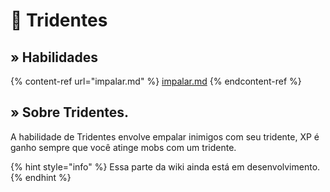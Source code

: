 # 🔱 Tridentes

## » Habilidades

{% content-ref url="impalar.md" %}
[impalar.md](impalar.md)
{% endcontent-ref %}

## &#x20;» Sobre Tridentes.

A habilidade de Tridentes envolve empalar inimigos com seu tridente, XP é ganho sempre que você atinge mobs com um tridente.

{% hint style="info" %}
Essa parte da wiki ainda está em desenvolvimento.
{% endhint %}
